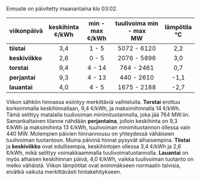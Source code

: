 Ennuste on päivitetty maanantaina klo 03:02.

| viikonpäivä  | keskihinta<br>¢/kWh | min - max<br>¢/kWh | tuulivoima min - max<br>MW | lämpötila<br>°C |
|:-------------|:----------------:|:----------------:|:-------------:|:-------------:|
| **tiistai**  |       3,4        |       1 - 5      |    5072 - 6120   |     2,2       |
| **keskiviikko** |       2,6        |       0 - 5      |    2076 - 5896   |     3,0       |
| **torstai**  |       9,4        |       4 - 14     |     764 - 2461   |     0,7       |
| **perjantai** |       9,3        |       4 - 13     |     440 - 2610   |    -1,1       |
| **lauantai** |       4,0        |       4 - 5      |    1675 - 2188   |    -2,7       |

Viikon sähkön hinnassa esiintyy merkittäviä vaihteluita. **Torstai** erottuu korkeimmalla keskihinnallaan, 9,4 ¢/kWh, ja maksimihinnalla 14 ¢/kWh. Tämä selittyy matalalla tuulivoiman minimituotannolla, joka jää 764 MW:iin. Samankaltainen tilanne nähdään **perjantaina**, jolloin keskihinta on 9,3 ¢/kWh ja maksimihinta 13 ¢/kWh, tuulivoiman minimituotannon ollessa vain 440 MW. Molempien päivien hinnannousu on yhteydessä vähäiseen tuulivoiman tuotantoon. Muina päivinä hinnat pysyvät alhaisempina. **Tiistai** ja **keskiviikko** ovat edullisempia, keskihintojen ollessa 3,4 ¢/kWh ja 2,6 ¢/kWh, mikä selittyy voimakkaammalla tuulivoimatuotannolla. **Lauantai** on myös alhaisen keskihinnan päivä, 4,0 ¢/kWh, vaikka tuulivoiman tuotanto on melko vähäistä. Viikon lämpötilat ovat enimmäkseen normaalin talvisia, eivätkä vaikuta merkittävästi hintakehitykseen.